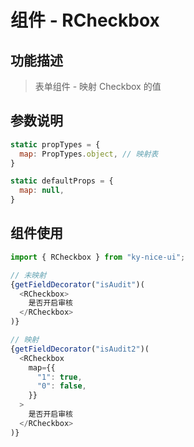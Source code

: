 # 组件 - RCheckbox

## 功能描述

> 表单组件 - 映射 Checkbox 的值

## 参数说明

```javascript
static propTypes = {
  map: PropTypes.object, // 映射表
}

static defaultProps = {
  map: null,
}
```

## 组件使用

```javascript
import { RCheckbox } from "ky-nice-ui";

// 未映射
{getFieldDecorator("isAudit")(
  <RCheckbox>
    是否开启审核
  </RCheckbox>
)}

// 映射
{getFieldDecorator("isAudit2")(
  <RCheckbox
    map={{
      "1": true,
      "0": false,
    }}
  >
    是否开启审核
  </RCheckbox>
)}
```